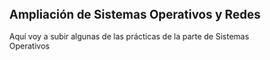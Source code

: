 ## Ampliación de Sistemas Operativos y Redes
Aquí voy a subir algunas de las prácticas de la parte de Sistemas Operativos

